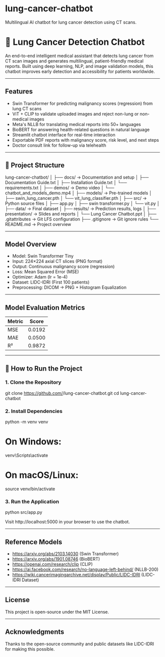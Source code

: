 # lung-cancer-chatbot
Multilingual AI chatbot for lung cancer detection using CT scans.
# 🧠 Lung Cancer Detection Chatbot

An end-to-end intelligent medical assistant that detects lung cancer from CT scan images and generates multilingual, patient-friendly medical reports. Built using deep learning, NLP, and image validation models, this chatbot improves early detection and accessibility for patients worldwide.

-----------------------------------------------------------

## Features

- Swin Transformer for predicting malignancy scores (regression) from lung CT scans  
- ViT + CLIP to validate uploaded images and reject non-lung or non-medical images  
- Meta's NLLB for translating medical reports into 50+ languages  
- BioBERT for answering health-related questions in natural language  
- Streamlit chatbot interface for real-time interaction  
- Exportable PDF reports with malignancy score, risk level, and next steps  
- Doctor consult link for follow-up via telehealth

---------------------------------------------------------

## 📁 Project Structure

lung-cancer-chatbot/
│
├── docs/ → Documentation and setup
│ ├── Documentation Guide.txt
│ ├── Installation Guide.txt
│ └── requirements.txt
│
├── demos/ → Demo video
│ └── chatbot_and_models_demo.mp4
│
├── models/ → Pre-trained models
│ ├── swin_lung_cancer.pth
│ └── vit_lung_classifier.pth
│
├── src/ → Python source files
│ ├── app.py
│ ├── swin transformer.py
│ └── vit.py
│
├── data/ → Final dataset
│
├── results/ → Prediction results, logs
│
├── presentation/ → Slides and reports
│ └── Lung Cancer Chatbot.ppt
│
├── .gitattributes → Git LFS configuration
├── .gitignore → Git ignore rules
└── README.md → Project overview 


---------------------------------------------------------

## Model Overview

- Model: Swin Transformer Tiny  
- Input: 224×224 axial CT slices (PNG format)  
- Output: Continuous malignancy score (regression)  
- Loss: Mean Squared Error (MSE)  
- Optimizer: Adam (lr = 1e-4)  
- Dataset: LIDC-IDRI (First 100 patients)  
- Preprocessing: DICOM → PNG + Histogram Equalization
-----------------------------------------------------------

## Model Evaluation Metrics 

| Metric | Score     |
|--------|-----------|
| MSE    | 0.0192    |
| MAE    | 0.0500    |
| R²     | 0.9872    |


---------------------------------------------------------

## 🚀 How to Run the Project

### 1. Clone the Repository 

git clone https://github.com/<your-username>/lung-cancer-chatbot.git
cd lung-cancer-chatbot


### 2. Install Dependencies 

python -m venv venv
# On Windows:
venv\Scripts\activate
# On macOS/Linux:
source venv/bin/activate

### 3. Run the Application 

python src/app.py


Visit http://localhost:5000 in your browser to use the chatbot.

---------------------------------------------------------

## Reference Models

- https://arxiv.org/abs/2103.14030 (Swin Transformer)
- https://arxiv.org/abs/1901.08746 (BioBERT)
- https://openai.com/research/clip (CLIP)
- https://ai.facebook.com/research/no-language-left-behind/ (NLLB-200)
- https://wiki.cancerimagingarchive.net/display/Public/LIDC-IDRI (LIDC-IDRI Dataset)

----------------------------------------------------

## License

This project is open-source under the MIT License.

----------------------------------------------------


## Acknowledgments

Thanks to the open-source community and public datasets like LIDC-IDRI for making this possible.